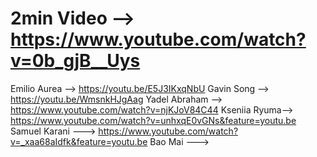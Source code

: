 2min Video --> https://www.youtube.com/watch?v=0b_gjB__Uys
=============================================================================

Emilio Aurea --> https://youtu.be/E5J3IKxqNbU
Gavin Song --> https://youtu.be/WmsnkHJgAag
Yadel Abraham --> https://www.youtube.com/watch?v=njKJoV84C44
Kseniia Ryuma--> https://www.youtube.com/watch?v=unhxqE0vGNs&feature=youtu.be
Samuel Karani ---> https://www.youtube.com/watch?v=_xaa68aIdfk&feature=youtu.be
Bao Mai ---> 
